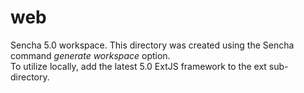 web
=====

Sencha 5.0 workspace. This directory was created using the Sencha command *generate workspace* option.  
To utilize locally, add the latest 5.0 ExtJS framework to the ext sub-directory.

